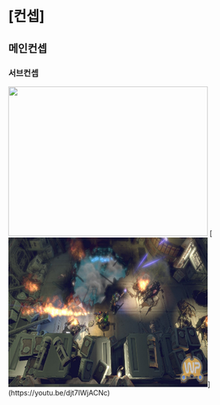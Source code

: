 # [컨셉]
## 메인컨셉
### 서브컨셉
<img src ="대표 이미지.png" width="400" height="300">
[<img src="./img/AlienBreedEvolution_03[1].jpg" width="400" height="300">] (https://youtu.be/djt7IWjACNc)

